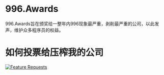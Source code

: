 # 996.Awards
996.Awards旨在颁奖给一整年内996现象最严重，剥削最严重的公司，以此发声，维护众多程序员的权益。

# 如何投票给压榨我的公司
[![Feature Requests](https://cloud.githubusercontent.com/assets/390379/10127973/045b3a96-6560-11e5-9b20-31a2032956b2.png)](https://feathub.com/colining/996.Awards)

